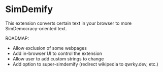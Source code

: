 # SimDemify
This extension converts certain text in your browser to more SimDemocracy-oriented text.

ROADMAP:
- Allow exclusion of some webpages
- Add in-browser UI to control the extension
- Allow user to add custom strings to change
- Add option to super-simdemify (redirect wikipedia to qwrky.dev, etc.)
